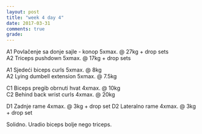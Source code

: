 ```yaml
---
layout: post
title: "week 4 day 4"
date: 2017-03-31
comments: true
grade:
---
```


A1 Povlačenje sa donje sajle - konop 5xmax. @ 27kg + drop sets       
A2 Triceps pushdown 5xmax. @ 17kg + drop sets     

A1 Sjedeći biceps curls 5xmax. @ 8kg      
A2 Lying dumbell extension 5xmax. @ 7.5kg            

C1 Biceps pregib obrnuti hvat 4xmax. @ 10kg     
C2 Behind back wrist curls 4xmax. @ 20kg        

D1 Zadnje rame 4xmax. @ 3kg + drop set 
D2 Lateralno rame 4xmax. @ 3kg + drop set   

Solidno. Uradio biceps bolje nego triceps. 
